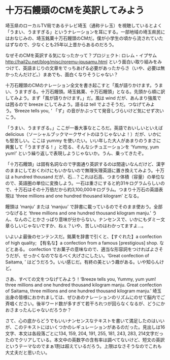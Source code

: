 十万石饅頭のCMを英訳してみよう
==============================

埼玉県のローカルTV局であるテレビ埼玉（通称テレ玉）を視聴しているとよく「うまい、うますぎる」というナレーションを耳にする。一部地域の埼玉県民にはおなじみの、埼玉銘菓十万石饅頭のCMだ。僕が小学生の頃から流されていたはずなので、少なくとも25年以上昔からあるのだろう。

なぜそのCMを英訳する気になったかって？プロジェクト: ロレム・イプサム http://hail2u.net/blog/misc/roremu-ipusamu.html という面白い取り組みをみつけて、英語まじりの文章をでっちあげる必要があったからさ（いや、必要は無かったんだけど。）まあでも、面白くなりそうじゃない？

十万石饅頭のCMのナレーション全文を書き起こすと「風が語りかけます。うまい、うますぎる。十万石饅頭。埼玉銘菓、十万石饅頭」となる。先頭から順に訳してみよう。まず「風が語りかけます。」だ。風は wind だが、あんまり強風では困るので breeze にしてみよう。語るは tell でよさそうだ。つなげてみよう。‘Breeze tells you, ’ 「ず」の音がかぶってて発音しづらいけど気にせず次いこう。

「うまい、うますぎる。」ここが一番大事なところだ。英語でおいしいといえば delicious（ソーシャルブックマークサイトのほうじゃないよ！）だが、いかにも堅苦しい。ここは yummy を使いたい。いい年した大人があまりのうまさに興奮して「うますぎる！」と唸る、そんなシチュエーションを ‘Yummy, yum yum!’ という繰り返しで表現しようじゃないか。うん、乗ってきたぞ。

「十万石饅頭」は固有名詞なので字面通り英訳するのは間違いなんだけど、漢字のままにしておくわけにもいかないので無理矢理英語に置き換えてみよう。十万は a hundred thousand だが、石...？これは石高、つまり体積（容量）の単位なので、英語圏の単位に変換しよう。一石は重さにすると約31キログラムらしいので、十万石はその十万倍だから約3,100,000キログラム。つまり十万石の英語表現は ‘three millions and one hundred thousand kilogram’ となる。

饅頭は ‘manju’ または ‘manjuu’ で辞書に載っているのでそのまま使おう。全部つなげると ‘three millions and one hundred thousand kilogram manju.’ うん、なんのことかさっぱり意味が分からない。ナンセンスで、いかにもダミー文章らしいじゃないですか、ねぇ？いや、苦しいのはわかってますよ...。

いよいよ最後のセンテンスだ。銘菓を辞書で引くと、【すぐれた】a confection of high quality; 【有名な】a confection from a famous [prestigious] shop. などとある。 confection でお菓子の意味なので、適当な形容詞をつければよさそうだが、せっかくなのでなるべく大げさにしたい。‘Great confection of Saitama, ’ はどうだろう。いい感じだ。有終の美という趣がある。いや知らんけど。

さあ、すべての文をつなげてみよう！‘Breeze tells you, Yummy, yum yum! three millions and one hundred thousand kilogram manju. Great confection of Saitama, three millions and one hundred thousand kilogram manju.’ 埼玉出身の皆様におかれましては、ぜひあのナレーションのリズムにのせて脳内でご斉唱ください。後半ワード数が多すぎて若干ろれつが回らなくなるが、どうにかおさまったんじゃないだろうか？

さて、心の底からどうでもいいナンセンスなテキストを書いて満足したのはいいが、このテキストにはいくつかのレギュレーションがあるのだった。見出しは16文字、本文は各段落ごとに134, 159, 204, 191, 255, 181, 243, 283, 214文字だったのでクリアしている。本文中の英数字の含有率は調べてないけど、短文の英訳というテーマなのでまぁ1割は超えているだろう。上限はなさそうなのでこれも大丈夫だと思いたい。
